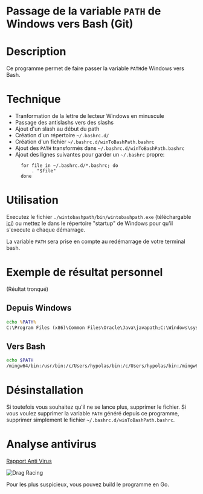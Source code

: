 # Passage de la variable `PATH` de Windows vers Bash (Git)

# Description

Ce programme permet de faire passer la variable `PATH`de Windows vers Bash.

# Technique

- Tranformation de la lettre de lecteur Windows en minuscule
- Passage des antislashs vers des slashs
- Ajout d'un slash au début du path
- Création d'un répertoire `~/.bashrc.d/`
- Création d'un fichier `~/.bashrc.d/winToBashPath.bashrc`
- Ajout des `PATH` transformés dans `~/.bashrc.d/winToBashPath.bashrc`
- Ajout des lignes suivantes pour garder un `~/.bashrc` propre:
  ```# winToBashPath
    for file in ~/.bashrc.d/*.bashrc; do
        . "$file"
    done
  ```

# Utilisation

Executez le fichier `./wintobashpath/bin/wintobashpath.exe` (téléchargable [ici](./wintobashpath/bin/wintobashpath.exewintobas)) ou mettez le dans le répertoire "startup" de Windows pour qu'il s'execute a chaque démarrage.

La variable `PATH` sera prise en compte au redémarrage de votre terminal bash.

# Exemple de résultat personnel

(Réultat tronqué)

## Depuis Windows

```cmd
echo %PATH%
C:\Program Files (x86)\Common Files\Oracle\Java\javapath;C:\Windows\system32;C:\Windows;C:\Windows\System32\Wbem;C:\Windows\System32\WindowsPowerShell\v1.0\;C:\Windows\System32\OpenSSH\;C:\Program Files\dotnet\;C:\Program Files (x86)\NVIDIA Corporation\PhysX\Common;C:\Program Files\PowerShell\7\;C:\Program Files\nodejs;;E:\Program Files\Git\cmd;C:\Program Files\Go\bin;C:\Users\hypolas\AppData\Local\Microsoft\WindowsApps;C:\Users\hypolas\AppData\Local\Programs\Microsoft VS Code\bin;E:\msys64-2023\mingw64\bin;C:\Users\hypolas\AppData\Roaming\npm;C:\Users\hypolas\go\bin
```

## Vers Bash

```bash
echo $PATH
/mingw64/bin:/usr/bin:/c/Users/hypolas/bin:/c/Users/hypolas/bin:/mingw64/bin:/usr/local/bin:/usr/bin:/usr/bin:/mingw64/bin:/usr/bin:/c/Users/hypolas/bin:/c/Program Files (x86)/Common Files/Oracle/Java/javapath:/c/Windows/system32:/c/Windows:/c/Windows/System32/Wbem:/c/Windows/System32/WindowsPowerShell/v1.0:/c/Windows/System32/OpenSSH:/c/Program Files/dotnet:/c/Program Files (x86)/NVIDIA Corporation/PhysX/Common:/c/Program Files/PowerShell/7:/c/Program Files/nodejs
```

# Désinstallation

Si toutefois vous souhaitez qu'il ne se lance plus, supprimer le fichier. Si vous voulez supprimer la variable `PATH` généré depuis ce programme, supprimer simplement le fichier `~/.bashrc.d/winToBashPath.bashrc`.

# Analyse antivirus

[Rapport Anti Virus](http://www.hybrid-analysis.com/sample/e512068e2576667d44dafa38019bda2514f69683db662a86be074f1c01f48c7b)

![Drag Racing](./wintobashpath/images/Free%20Automated%20Malware%20Analysis%20Service.png)

Pour les plus suspicieux, vous pouvez build le programme en Go.
